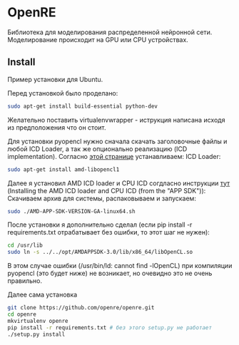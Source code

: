 # OpenRE

Библиотека для моделирования распределенной нейронной сети.
Моделирование происходит на GPU или CPU устройствах.

## Install

Пример установки для Ubuntu.

Перед установкой было проделано:
```bash
sudo apt-get install build-essential python-dev
```

Желательно поставить virtualenvwrapper - иструкция написана исходя из предположения что он стоит.

Для установки pyopencl нужно сначала скачать заголовочные файлы и любой ICD Loader, а так же опционально реализацию (ICD implementation).
Согласно [этой странице](http://wiki.tiker.net/OpenCLHowTo#Debian) устанавливаем:
ICD Loader:
```bash
sudo apt-get install amd-libopencl1
```

Далее я установил AMD ICD loader и CPU ICD согдласно инструкции [тут](http://wiki.tiker.net/OpenCLHowTo#Installing_the_AMD_ICD_loader_and_CPU_ICD_.28from_the_.22APP_SDK.22.29) (Installing the AMD ICD loader and CPU ICD (from the "APP SDK")):
Скачиваем архив для системы, распаковываем и запускаем:
```bash
sudo ./AMD-APP-SDK-VERSION-GA-linux64.sh
```
После установки я дополнительно сделал (если pip install -r requirements.txt отрабатывает без ошибки, то этот шаг не нужен):
```bash
cd /usr/lib
sudo ln -s ../../opt/AMDAPPSDK-3.0/lib/x86_64/libOpenCL.so
```
В этом случае ошибки (/usr/bin/ld: cannot find -lOpenCL) при компиляции pyopencl (это будет ниже) не возникает, но очевидно это не очень правильно.

Далее сама установка
```bash
git clone https://github.com/openre/openre.git
cd openre
mkvirtualenv openre
pip install -r requirements.txt # без этого setup.py не работает
./setup.py install
```
